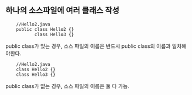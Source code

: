 ## 하나의 소스파일에 여러 클래스 작성

        //Hello2.java
        public class Hello2 {}
               class Hello3 {}
public class가 있는 경우, 소스 파일의 이름은 반드시 public class의 이름과 일치해야한다.
        
        //Hello2.java
        class Hello2 {}
        class Hello3 {}
public class가 없는 경우, 소스 파일의 이름은 둘 다 가능.

